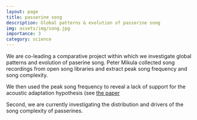 ```yaml
---
layout: page
title: passerine song
description: Global patterns & evolution of passerine song
img: assets/img/song.jpg
importance: 3
category: science
---
```


We are co-leading a comparative project within which we investigate global patterns and evolution of paserine song. Peter Mikula collected song recordings from open song libraries and extract peak song frequency and song complexity.

We then used the peak song frequency to reveal a lack of support for the acoustic adaptation hypothesis (see <a href='https://doi.org/10.1111/ele.13662'>the paper</a> 

Second, we are currently investigating the distribution and drivers of the song complexity of passerines.